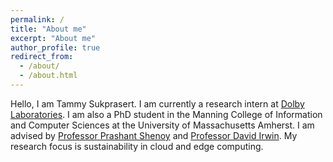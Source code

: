 ```yaml
---
permalink: /
title: "About me"
excerpt: "About me"
author_profile: true
redirect_from: 
  - /about/
  - /about.html
---
```



Hello, I am Tammy Sukprasert. I am currently a research intern at [Dolby Laboratories](https://www.dolby.com). I am also a PhD student in the Manning College of Information and Computer Sciences at the University of Massachusetts Amherst. I am advised by [Professor Prashant Shenoy](https://people.cs.umass.edu/~shenoy/) and [Professor David Irwin](https://www.davidirwin.info). My research focus is sustainability in cloud and edge computing.


<!-- # Research Experience

* Quantifying the Benefits of Carbon-Aware Temporal and Spatial Workload Shifting in the Cloud -->
